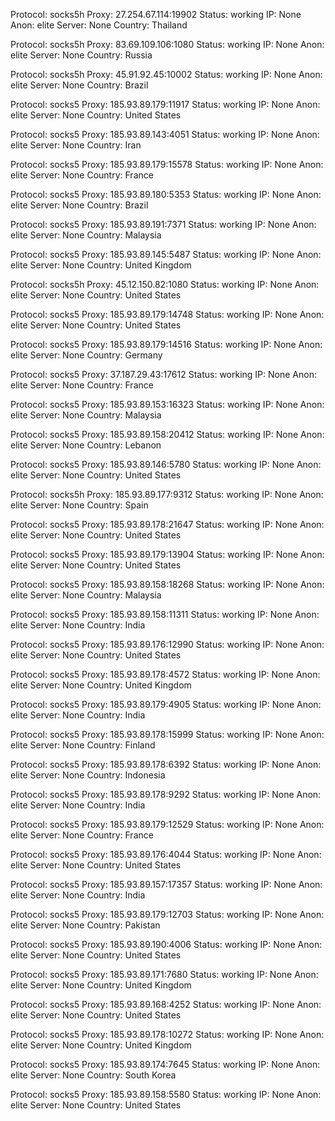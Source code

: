 Protocol: socks5h
Proxy: 27.254.67.114:19902
Status: working
IP: None
Anon: elite
Server: None
Country: Thailand

Protocol: socks5h
Proxy: 83.69.109.106:1080
Status: working
IP: None
Anon: elite
Server: None
Country: Russia

Protocol: socks5h
Proxy: 45.91.92.45:10002
Status: working
IP: None
Anon: elite
Server: None
Country: Brazil

Protocol: socks5
Proxy: 185.93.89.179:11917
Status: working
IP: None
Anon: elite
Server: None
Country: United States

Protocol: socks5
Proxy: 185.93.89.143:4051
Status: working
IP: None
Anon: elite
Server: None
Country: Iran

Protocol: socks5
Proxy: 185.93.89.179:15578
Status: working
IP: None
Anon: elite
Server: None
Country: France

Protocol: socks5
Proxy: 185.93.89.180:5353
Status: working
IP: None
Anon: elite
Server: None
Country: Brazil

Protocol: socks5
Proxy: 185.93.89.191:7371
Status: working
IP: None
Anon: elite
Server: None
Country: Malaysia

Protocol: socks5
Proxy: 185.93.89.145:5487
Status: working
IP: None
Anon: elite
Server: None
Country: United Kingdom

Protocol: socks5h
Proxy: 45.12.150.82:1080
Status: working
IP: None
Anon: elite
Server: None
Country: United States

Protocol: socks5
Proxy: 185.93.89.179:14748
Status: working
IP: None
Anon: elite
Server: None
Country: United States

Protocol: socks5
Proxy: 185.93.89.179:14516
Status: working
IP: None
Anon: elite
Server: None
Country: Germany

Protocol: socks5
Proxy: 37.187.29.43:17612
Status: working
IP: None
Anon: elite
Server: None
Country: France

Protocol: socks5
Proxy: 185.93.89.153:16323
Status: working
IP: None
Anon: elite
Server: None
Country: Malaysia

Protocol: socks5
Proxy: 185.93.89.158:20412
Status: working
IP: None
Anon: elite
Server: None
Country: Lebanon

Protocol: socks5
Proxy: 185.93.89.146:5780
Status: working
IP: None
Anon: elite
Server: None
Country: United States

Protocol: socks5h
Proxy: 185.93.89.177:9312
Status: working
IP: None
Anon: elite
Server: None
Country: Spain

Protocol: socks5
Proxy: 185.93.89.178:21647
Status: working
IP: None
Anon: elite
Server: None
Country: United States

Protocol: socks5
Proxy: 185.93.89.179:13904
Status: working
IP: None
Anon: elite
Server: None
Country: United States

Protocol: socks5
Proxy: 185.93.89.158:18268
Status: working
IP: None
Anon: elite
Server: None
Country: Malaysia

Protocol: socks5
Proxy: 185.93.89.158:11311
Status: working
IP: None
Anon: elite
Server: None
Country: India

Protocol: socks5
Proxy: 185.93.89.176:12990
Status: working
IP: None
Anon: elite
Server: None
Country: United States

Protocol: socks5
Proxy: 185.93.89.178:4572
Status: working
IP: None
Anon: elite
Server: None
Country: United Kingdom

Protocol: socks5
Proxy: 185.93.89.179:4905
Status: working
IP: None
Anon: elite
Server: None
Country: India

Protocol: socks5
Proxy: 185.93.89.178:15999
Status: working
IP: None
Anon: elite
Server: None
Country: Finland

Protocol: socks5
Proxy: 185.93.89.178:6392
Status: working
IP: None
Anon: elite
Server: None
Country: Indonesia

Protocol: socks5
Proxy: 185.93.89.178:9292
Status: working
IP: None
Anon: elite
Server: None
Country: India

Protocol: socks5
Proxy: 185.93.89.179:12529
Status: working
IP: None
Anon: elite
Server: None
Country: France

Protocol: socks5
Proxy: 185.93.89.176:4044
Status: working
IP: None
Anon: elite
Server: None
Country: United States

Protocol: socks5
Proxy: 185.93.89.157:17357
Status: working
IP: None
Anon: elite
Server: None
Country: India

Protocol: socks5
Proxy: 185.93.89.179:12703
Status: working
IP: None
Anon: elite
Server: None
Country: Pakistan

Protocol: socks5
Proxy: 185.93.89.190:4006
Status: working
IP: None
Anon: elite
Server: None
Country: United States

Protocol: socks5
Proxy: 185.93.89.171:7680
Status: working
IP: None
Anon: elite
Server: None
Country: United Kingdom

Protocol: socks5
Proxy: 185.93.89.168:4252
Status: working
IP: None
Anon: elite
Server: None
Country: United States

Protocol: socks5
Proxy: 185.93.89.178:10272
Status: working
IP: None
Anon: elite
Server: None
Country: United Kingdom

Protocol: socks5
Proxy: 185.93.89.174:7645
Status: working
IP: None
Anon: elite
Server: None
Country: South Korea

Protocol: socks5
Proxy: 185.93.89.158:5580
Status: working
IP: None
Anon: elite
Server: None
Country: United States


